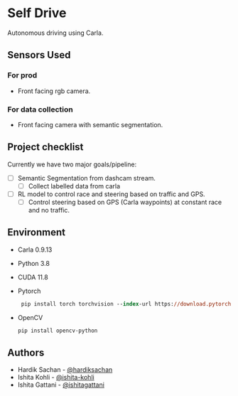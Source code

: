 # Self Drive

Autonomous driving using Carla.

## Sensors Used

### For prod

- Front facing rgb camera.

### For data collection

- Front facing camera with semantic segmentation.

## Project checklist

Currently we have two major goals/pipeline:

- [ ] Semantic Segmentation from dashcam stream.
  - [ ] Collect labelled data from carla

- [ ] RL model to control race and steering based on traffic and GPS.
  - [ ] Control steering based on GPS (Carla waypoints) at constant race and no traffic.

## Environment

- Carla 0.9.13
- Python 3.8
- CUDA 11.8
- Pytorch

  ```ps
   pip install torch torchvision --index-url https://download.pytorch.org/whl/cu118
   ```

- OpenCV

  ```ps
  pip install opencv-python
  ```

## Authors

- Hardik Sachan - [@hardiksachan](https://github.com/hardiksachan)
- Ishita Kohli - [@ishita-kohli](https://github.com/ishita-kohli)
- Ishita Gattani - [@ishitagattani](https://github.com/ishitagattani)
